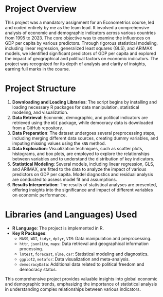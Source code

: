 # Project Overview
This project was a mandatory assignment for an Econometrics course, led and coded entirely by me as the team lead. It involved a comprehensive analysis of economic and demographic indicators across various countries from 1995 to 2023. The core objective was to examine the influences on GDP per capita by various predictors. Through rigorous statistical modeling, including linear regression, generalized least squares (GLS), and ARIMAX models, we identified significant predictors of GDP per capita and explored the impact of geographical and political factors on economic indicators. The project was recognized for its depth of analysis and clarity of insights, earning full marks in the course.


# Project Structure
1. **Downloading and Loading Libraries**: The script begins by installing and loading necessary R packages for data manipulation, statistical modeling, and visualization.
2. **Data Retrieval**: Economic, demographic, and political indicators are retrieved using the `WDI` package, while democracy data is downloaded from a GitHub repository.
3. **Data Preparation**: The dataset undergoes several preprocessing steps, including merging different data sources, creating dummy variables, and imputing missing values using the `kNN` method.
4. **Data Exploration**: Visualization techniques, such as scatter plots, histograms, and box plots, are employed to explore the relationships between variables and to understand the distribution of key indicators.
5. **Statistical Modeling**: Several models, including linear regression, GLS, and ARIMAX, are fitted to the data to analyze the impact of various predictors on GDP per capita. Model diagnostics and residual analysis are conducted to assess model fit and assumptions.
6. **Results Interpretation**: The results of statistical analyses are presented, offering insights into the significance and impact of different variables on economic performance.

# Libraries (and Languages) Used

- **R Language**: The project is implemented in R.
- **Key R Packages**:
  - `MASS`, `WDI`, `tidyr`, `dplyr`, `VIM`: Data manipulation and preprocessing.
  - `httr`, `jsonlite`, `maps`: Data retrieval and geographical information processing.
  - `lmtest`, `forecast`, `nlme`, `car`: Statistical modeling and diagnostics.
  - `ggplot2`, `metafor`: Data visualization and meta-analysis.
  - `democracyData`: Additional data related to political freedom and democracy status.

This comprehensive project provides valuable insights into global economic and demographic trends, emphasizing the importance of statistical analysis in understanding complex relationships between various indicators.
